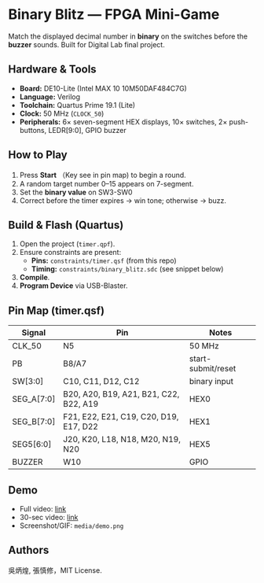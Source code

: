 # Binary Blitz — FPGA Mini-Game 

Match the displayed decimal number in **binary** on the switches before the **buzzer** sounds. Built for Digital Lab final project.

## Hardware & Tools
- **Board:** DE10-Lite (Intel MAX 10 10M50DAF484C7G)
- **Language:** Verilog
- **Toolchain:** Quartus Prime 19.1 (Lite)
- **Clock:** 50 MHz (`CLOCK_50`)
- **Peripherals:** 6× seven-segment HEX displays, 10× switches, 2× push-buttons, LEDR[9:0], GPIO buzzer

## How to Play
1. Press **Start** （Key see in pin map) to begin a round.  
2. A random target number 0–15 appears on 7-segment.  
3. Set the **binary value** on SW3-SW0
4. Correct before the timer expires → win tone; otherwise → buzz.

## Build & Flash (Quartus)
1. Open the project (`timer.qpf`).
2. Ensure constraints are present:
   - **Pins:** `constraints/timer.qsf` (from this repo)
   - **Timing:** `constraints/binary_blitz.sdc` (see snippet below)
3. **Compile**.
4. **Program Device** via USB-Blaster.

## Pin Map (timer.qsf)
| Signal | Pin | Notes |
|-------|-----|------|
| CLK_50 | N5 | 50 MHz |
| PB     | B8/A7 | start-submit/reset |
| SW[3:0] | C10, C11, D12, C12 | binary input |
| SEG_A[7:0] | B20, A20, B19, A21, B21, C22, B22, A19 | HEX0 |
| SEG_B[7:0] | F21, E22, E21, C19, C20, D19, E17, D22 | HEX1 |
| SEG5[6:0] | J20, K20, L18, N18, M20, N19, N20 | HEX5 |
| BUZZER | W10 | GPIO |

## Demo
- Full video: [link](https://www.youtube.com/watch?v=8COTSkyvL00)
- 30-sec video: [link](https://www.youtube.com/watch?v=DdROMYIEj-0)
- Screenshot/GIF: `media/demo.png`

## Authors
吳炳煌, 張慎修，MIT License.
